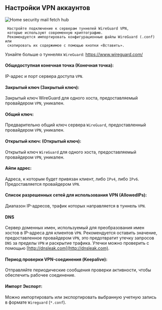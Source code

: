 ## Настройки VPN аккаунтов

![Home security mail fetch hub](https://claudiacoord.github.io/SecurityHomeMailHub/assets/images/hsmh10-Settings-VPN-accounts.png)

```
 Настройте подключение к серверам туннелей WireGuard VPN,
 которые используют современную криптографию.
 Рекомендуется импортировать конфигурационные файлы WireGuard (.conf) или
 скопировать их содержимое с помощью кнопки «Вставить».
```

Узнайте больше о туннелях `WireGuard`: https://www.wireguard.com/

#### Общедоступная конечная точка (Конечная точка):

IP-адрес и порт сервера доступа `VPN`.

#### Закрытый ключ (Закрытый ключ):

Закрытый ключ WireGuard для одного хоста, предоставляемый провайдером `VPN`, уникален.

#### Общий ключ:

Предварительно общий ключ сервера `WireGuard`, предоставленный провайдером `VPN`, уникален.

#### Открытый ключ: (Открытый ключ):

Открытый ключ `WireGuard` для одного хоста, предоставляемый провайдером `VPN`, уникален.

#### Айпи адрес:

Адреса, к которым будет привязан клиент, либо `IPv4`, либо `IPv6`. Предоставляется провайдером `VPN`.

#### Список разрешенных сетей для использования VPN (AllowedIPs):

Диапазон IP-адресов, трафик которых направляется в туннель `VPN`.

#### DNS

Сервер доменных имен, используемый для преобразования имен хостов в IP-адреса для клиентов `VPN`.
Рекомендуется оставить значение, предоставленное провайдером `VPN`, это предотвратит утечку запросов `DNS` за пределы `VPN` и раскрытие трафика. Утечки можно проверить с помощью [http://dnsleak.com](http://dnsleak.com).

#### Период проверки VPN-соединения (Keepalive):

Отправляйте периодические сообщения проверки активности, чтобы обеспечить рабочее соединение.

#### Импорт Экспорт:

Можно импортировать или экспортировать выбранную учетную запись в формате `Wireguard` (`*.conf`).